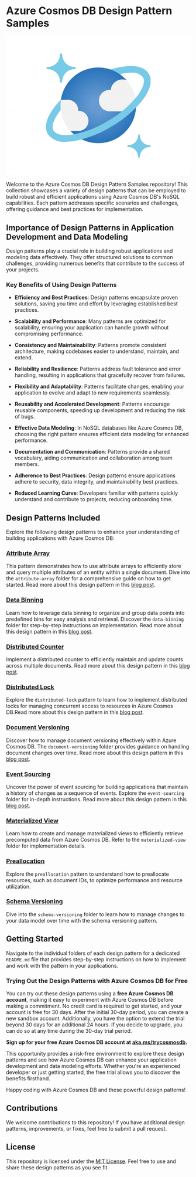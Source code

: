 # Azure Cosmos DB Design Pattern Samples

![Azure Cosmos DB](/media/azure-cosmos-db-logo.jpg)

Welcome to the Azure Cosmos DB Design Pattern Samples repository! This collection showcases a variety of design patterns that can be employed to build robust and efficient applications using Azure Cosmos DB's NoSQL capabilities. Each pattern addresses specific scenarios and challenges, offering guidance and best practices for implementation.

## Importance of Design Patterns in Application Development and Data Modeling

Design patterns play a crucial role in building robust applications and modeling data effectively. They offer structured solutions to common challenges, providing numerous benefits that contribute to the success of your projects.

### Key Benefits of Using Design Patterns

- **Efficiency and Best Practices**: Design patterns encapsulate proven solutions, saving you time and effort by leveraging established best practices.

- **Scalability and Performance**: Many patterns are optimized for scalability, ensuring your application can handle growth without compromising performance.

- **Consistency and Maintainability**: Patterns promote consistent architecture, making codebases easier to understand, maintain, and extend.

- **Reliability and Resilience**: Patterns address fault tolerance and error handling, resulting in applications that gracefully recover from failures.

- **Flexibility and Adaptability**: Patterns facilitate changes, enabling your application to evolve and adapt to new requirements seamlessly.

- **Reusability and Accelerated Development**: Patterns encourage reusable components, speeding up development and reducing the risk of bugs.

- **Effective Data Modeling**: In NoSQL databases like Azure Cosmos DB, choosing the right pattern ensures efficient data modeling for enhanced performance.

- **Documentation and Communication**: Patterns provide a shared vocabulary, aiding communication and collaboration among team members.

- **Adherence to Best Practices**: Design patterns ensure applications adhere to security, data integrity, and maintainability best practices.

- **Reduced Learning Curve**: Developers familiar with patterns quickly understand and contribute to projects, reducing onboarding time.


## Design Patterns Included

Explore the following design patterns to enhance your understanding of building applications with Azure Cosmos DB:

### [Attribute Array](/attribute-array/)

This pattern demonstrates how to use attribute arrays to efficiently store and query multiple attributes of an entity within a single document. Dive into the `attribute-array` folder for a comprehensive guide on how to get started. Read more about this design pattern in this [blog post](https://aka.ms/cosmosdbdesignpatterns/attribute-array).

### [Data Binning](/data-binning/)

Learn how to leverage data binning to organize and group data points into predefined bins for easy analysis and retrieval. Discover the `data-binning` folder for step-by-step instructions on implementation. Read more about this design pattern in this [blog post](https://aka.ms/cosmosdbdesignpatterns/data-binning).

### [Distributed Counter](/distributed-counter/)

Implement a distributed counter to efficiently maintain and update counts across multiple documents. Read more about this design pattern in this [blog post](https://aka.ms/cosmosdbdesignpatterns/distributed-counter).


### [Distributed Lock](/distributed-lock/)

Explore the `distributed-lock` pattern to learn how to implement distributed locks for managing concurrent access to resources in Azure Cosmos DB.Read more about this design pattern in this [blog post](https://aka.ms/cosmosdbdesignpatterns/global-distributed-lock).

### [Document Versioning](/document-versioning/)

Discover how to manage document versioning effectively within Azure Cosmos DB. The `document-versioning` folder provides guidance on handling document changes over time. Read more about this design pattern in this [blog post](https://aka.ms/cosmosdbdesignpatterns/document-versioning).

### [Event Sourcing](/event-sourcing/)

Uncover the power of event sourcing for building applications that maintain a history of changes as a sequence of events. Explore the `event-sourcing` folder for in-depth instructions. Read more about this design pattern in this [blog post](https://aka.ms/cosmosdbdesignpatterns/event-sourcing).

### [Materialized View](/materialized-view/)

Learn how to create and manage materialized views to efficiently retrieve precomputed data from Azure Cosmos DB. Refer to the `materialized-view` folder for implementation details.

### [Preallocation](/preallocation/)

Explore the `preallocation` pattern to understand how to preallocate resources, such as document IDs, to optimize performance and resource utilization.

### [Schema Versioning](/schema-versioning/)

Dive into the `schema-versioning` folder to learn how to manage changes to your data model over time with the schema versioning pattern.

## Getting Started

Navigate to the individual folders of each design pattern for a dedicated `README.md` file that provides step-by-step instructions on how to implement and work with the pattern in your applications.

### Trying Out the Design Patterns with Azure Cosmos DB for Free

You can try out these design patterns using a **free Azure Cosmos DB account**, making it easy to experiment with Azure Cosmos DB before making a commitment. No credit card is required to get started, and your account is free for 30 days. After the initial 30-day period, you can create a new sandbox account. Additionally, you have the option to extend the trial beyond 30 days for an additional 24 hours. If you decide to upgrade, you can do so at any time during the 30-day trial period.

**Sign up for your free Azure Cosmos DB account at [aka.ms/trycosmosdb](https://aka.ms/trycosmosdb).**

This opportunity provides a risk-free environment to explore these design patterns and see how Azure Cosmos DB can enhance your application development and data modeling efforts. Whether you're an experienced developer or just getting started, the free trial allows you to discover the benefits firsthand.

Happy coding with Azure Cosmos DB and these powerful design patterns!

## Contributions

We welcome contributions to this repository! If you have additional design patterns, improvements, or fixes, feel free to submit a pull request. 

## License

This repository is licensed under the [MIT License](LICENSE). Feel free to use and share these design patterns as you see fit.
